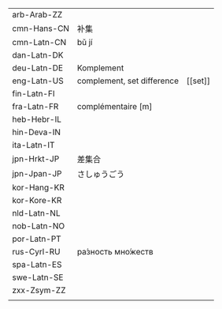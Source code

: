 | | | |
|-|-|-|
| arb-Arab-ZZ |  |  |
| cmn-Hans-CN | 补集 |  |
| cmn-Latn-CN | bǔ jí |  |
| dan-Latn-DK |  |  |
| deu-Latn-DE | Komplement |  |
| eng-Latn-US | complement, set difference | [[set]] |
| fin-Latn-FI |  |  |
| fra-Latn-FR | complémentaire [m] |  |
| heb-Hebr-IL |  |  |
| hin-Deva-IN |  |  |
| ita-Latn-IT |  |  |
| jpn-Hrkt-JP | 差集合 |  |
| jpn-Jpan-JP | さしゅうごう |  |
| kor-Hang-KR |  |  |
| kor-Kore-KR |  |  |
| nld-Latn-NL |  |  |
| nob-Latn-NO |  |  |
| por-Latn-PT |  |  |
| rus-Cyrl-RU | ра́зность мно́жеств |  |
| spa-Latn-ES |  |  |
| swe-Latn-SE |  |  |
| zxx-Zsym-ZZ |  |  |
|  |  |  |